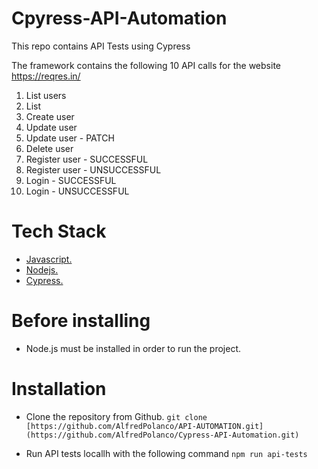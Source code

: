# Cpyress-API-Automation
This repo contains API Tests using Cypress

The framework contains the following 10 API calls for the website https://reqres.in/


1. List users
2. List <Resources>
3. Create user
4. Update user
4. Update user - PATCH
5. Delete user
6. Register user - SUCCESSFUL
7. Register user - UNSUCCESSFUL
8. Login - SUCCESSFUL
9. Login - UNSUCCESSFUL

# Tech Stack

* [Javascript.](https://developer.mozilla.org/en-US/docs/Learn/Getting_started_with_the_web/JavaScript_basics)
* [Nodejs.](https://nodejs.org/en/about/)
* [Cypress.](https://docs.cypress.io/guides/getting-started/installing-cypress#What-you-ll-learn)


# Before installing

* Node.js must be installed in order to run the project.


# Installation

* Clone the repository from Github.
`git clone [https://github.com/AlfredPolanco/API-AUTOMATION.git](https://github.com/AlfredPolanco/Cypress-API-Automation.git)`

* Run API tests locallh with the following command
`npm run api-tests` 
